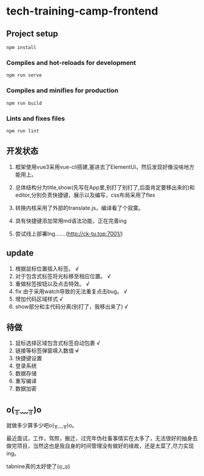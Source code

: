 # tech-training-camp-frontend

## Project setup
```
npm install
```

### Compiles and hot-reloads for development
```
npm run serve
```

### Compiles and minifies for production
```
npm run build
```

### Lints and fixes files
```
npm run lint
```
## 开发状态
1. 框架使用vue3采用vue-cli搭建,塞进去了ElementUi，然后发现好像没啥地方能用上。

2. 总体结构分为title,show(先写在App里,别打了别打了,后面肯定要移出来的)和editor,分别负责快捷键，展示以及编写，css布局采用了flex


3. 转换内核采用了外部的translate.js，编译看了个寂寞。


4. 具有快捷键添加常用md语法功能，正在完善ing


5. 尝试线上部署Ing.......(http://ck-tu.top:7001/)

## update
1. 根据鼠标位置插入标签。 √
2. 对于包含式标签将光标移至相应位置。 √
3. 重做标签按钮以及点击特效。 √
4. fix 由于采用watch导致的无法重复点击bug。 √
5. 增加代码区域样式 √
6. show部分和主代码分离(别打了，我移出来了) √

## 待做
1. 鼠标选择区域包含式标签自动包裹 √
2. 链接等标签弹窗填入数值 ~~√~~
3. 快捷键设置
4. 登录系统
5. 数据存储
6. 重写编译
7. 数据加密



## o(╥﹏╥)o

就做多少算多少吧o(╥﹏╥)o。

最近面试，工作，驾照，搬迁，过完年伪社畜事情实在太多了，无法很好的抽身去做完项目，当然这也是我自身的时间管理没有做好的缘故，还是太菜了,尽力实现ing。

tabnine真的太好使了(ಥ_ಥ) 
